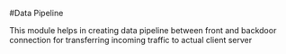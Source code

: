 #Data Pipeline

This module helps in creating data pipeline between front and backdoor connection for transferring incoming traffic to actual client server

